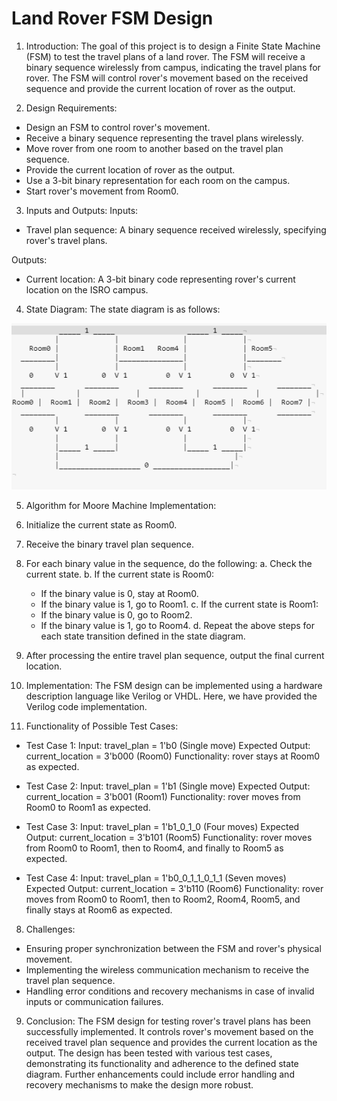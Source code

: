 # Land Rover FSM Design

1. Introduction:
The goal of this project is to design a Finite State Machine (FSM) to test the travel plans of a land rover. The FSM will receive a binary sequence wirelessly from campus, indicating the travel plans for rover. The FSM will control rover's movement based on the received sequence and provide the current location of rover as the output.

2. Design Requirements:
- Design an FSM to control rover's movement.
- Receive a binary sequence representing the travel plans wirelessly.
- Move rover from one room to another based on the travel plan sequence.
- Provide the current location of rover as the output.
- Use a 3-bit binary representation for each room on the campus.
- Start rover's movement from Room0.

3. Inputs and Outputs:
Inputs:
- Travel plan sequence: A binary sequence received wirelessly, specifying rover's travel plans.

Outputs:
- Current location: A 3-bit binary code representing rover's current location on the ISRO campus.

4. State Diagram:
The state diagram is as follows:



![State Diagram](./state.png?raw=true "State Diagram")

5. Algorithm for Moore Machine Implementation:
1. Initialize the current state as Room0.
2. Receive the binary travel plan sequence.
3. For each binary value in the sequence, do the following:
   a. Check the current state.
   b. If the current state is Room0:
      - If the binary value is 0, stay at Room0.
      - If the binary value is 1, go to Room1.
   c. If the current state is Room1:
      - If the binary value is 0, go to Room2.
      - If the binary value is 1, go to Room4.
   d. Repeat the above steps for each state transition defined in the state diagram.
4. After processing the entire travel plan sequence, output the final current location.

6. Implementation:
The FSM design can be implemented using a hardware description language like Verilog or VHDL. Here, we have provided the Verilog code implementation.

7. Functionality of Possible Test Cases:
- Test Case 1:
  Input: travel_plan = 1'b0 (Single move)
  Expected Output: current_location = 3'b000 (Room0)
  Functionality: rover stays at Room0 as expected.

- Test Case 2:
  Input: travel_plan = 1'b1 (Single move)
  Expected Output: current_location = 3'b001 (Room1)
  Functionality: rover moves from Room0 to Room1 as expected.

- Test Case 3:
  Input: travel_plan = 1'b1_0_1_0 (Four moves)
  Expected Output: current_location = 3'b101 (Room5)
  Functionality: rover moves from Room0 to Room1, then to Room4, and finally to Room5 as expected.

- Test Case 4:
  Input: travel_plan = 1'b0_0_1_1_0_1_1 (Seven moves)
  Expected Output: current_location = 3'b110 (Room6)
  Functionality: rover moves from Room0 to Room1, then to Room2, Room4, Room5, and finally stays at Room6 as expected.

8. Challenges:
- Ensuring proper synchronization between the FSM and rover's physical movement.
- Implementing the wireless communication mechanism to receive the travel plan sequence.
- Handling error conditions and recovery mechanisms in case of invalid inputs or communication failures.

9. Conclusion:
The FSM design for testing rover's travel plans has been successfully implemented. It controls rover's movement based on the received travel plan sequence and provides the current location as the output. The design has been tested with various test cases, demonstrating its functionality and adherence to the defined state diagram. Further enhancements could include error handling and recovery mechanisms to make the design more robust.